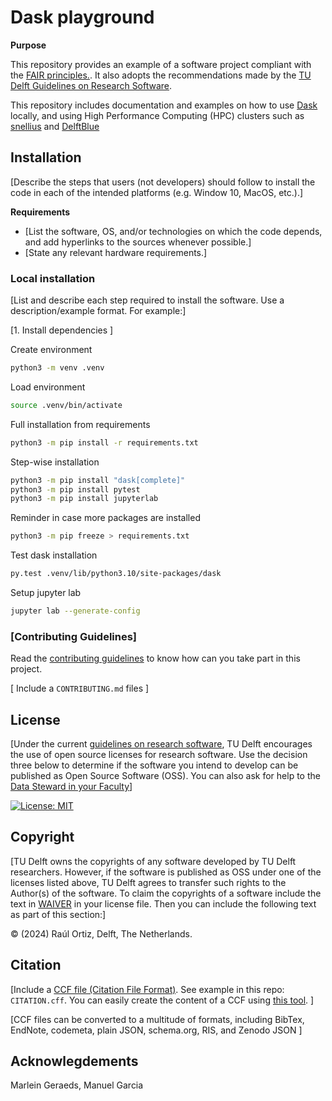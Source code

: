 # Dask playground

**Purpose**

This repository provides an example of a software project compliant with the [FAIR principles.](https://fair-software.nl/). It also adopts the recommendations made by the [TU Delft Guidelines on Research Software](https://d2k0ddhflgrk1i.cloudfront.net/TUDelft/Over_TU_Delft/Strategie/TU%20Delft%20Research%20Software%20Guidelines.pdf).

This repository includes documentation and examples on how to use [Dask]() locally, and using High Performance Computing (HPC) clusters such as [snellius]() and [DelftBlue]()

## Installation

[Describe the steps  that users (not developers) should follow to install the code in each of the intended platforms (e.g. Window 10, MacOS, etc.).]

**Requirements** 
- [List the software, OS, and/or technologies on which the code depends, and add hyperlinks to the sources whenever possible.]
- [State any relevant hardware requirements.]

### Local installation

[List and describe each step required to install the software. Use a description/example format. For example:]

[1. Install dependencies ]

Create environment
```bash
python3 -m venv .venv
```

Load environment
```bash
source .venv/bin/activate
```

Full installation from requirements
```bash
python3 -m pip install -r requirements.txt
```

Step-wise installation
```bash
python3 -m pip install "dask[complete]"
python3 -m pip install pytest
python3 -m pip install jupyterlab
```

Reminder in case more packages are installed
```bash
python3 -m pip freeze > requirements.txt
```

Test dask installation
```bash
py.test .venv/lib/python3.10/site-packages/dask
```

Setup jupyter lab
```bash
jupyter lab --generate-config
```


### [Contributing Guidelines]

Read the [contributing guidelines](CONTRIBUTING.md) to know how can you take part in this project. 

[ Include a `CONTRIBUTING.md` files ]

## License

[Under the current [guidelines on research software](https://d2k0ddhflgrk1i.cloudfront.net/TUDelft/Over_TU_Delft/Strategie/TU%20Delft%20Research%20Software%20Guidelines.pdf), TU Delft encourages the use of open source licenses for research software. Use the decision three below to determine if the software you intend to develop can be published as Open Source Software (OSS). You can also ask for help to the [Data Steward in your Faculty](https://www.tudelft.nl/library/research-data-management/r/support/data-stewardship/contact)]

[![License: MIT](https://img.shields.io/badge/License-MIT-yellow.svg)](https://opensource.org/licenses/MIT)

## Copyright

[TU Delft owns the copyrights of any software developed by TU Delft researchers. However, if the software is published as OSS under one of the licenses listed above, TU Delft agrees to transfer such rights to the Author(s) of the software. To claim the copyrights of a software include the text in [WAIVER](./WAIVER) in your license file. Then you can include the following text as part of this section:]

&copy; (2024) Raúl Ortiz, Delft, The Netherlands. 

## Citation

[Include a [CCF file (Citation File Format)](https://citation-file-format.github.io/). See example in this repo: `CITATION.cff`. You can easily create the content of a CCF using [this tool](https://citation-file-format.github.io/cff-initializer-javascript/). ]

[CCF files can be converted to a multitude of formats, including BibTex,  EndNote, codemeta, plain JSON, schema.org, RIS, and Zenodo JSON ]

## Acknowlegdements

Marlein Geraeds, Manuel Garcia
